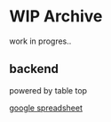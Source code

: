 # WIP Archive 

work in progres..


## backend
powered by table top 

[google spreadsheet](https://docs.google.com/spreadsheets/d/1Xa1zX7_EQB6m77UdrUIXvhMm4owbDn9n59Pod8R-ozA/edit#gid=0)